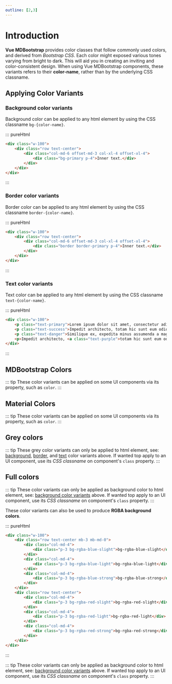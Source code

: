 ```yaml
---
outline: [2,3]
---
```


# Introduction 

<div class="lead">

**Vue MDBootstrap** provides color classes that follow commonly used colors, and derived from 
*Bootstrap CSS*. Each color might exposed various tones varying from bright to dark. This will 
aid you in creating an inviting and color-consistent design. When using Vue MDBootstrap 
components, these variants refers to their **color-name**, rather than by the underlying CSS classname.

</div>


## Applying Color Variants

### Background color variants

Background color can be applied to any html element by using the CSS classname `bg-{color-name}`.

::: pureHtml
```html
<div class="w-100">
    <div class="row text-center">
        <div class="col-md-6 offset-md-3 col-xl-4 offset-xl-4">
            <div class="bg-primary p-4">Inner text.</div>
        </div>
    </div>
</div>
```
:::


### Border color variants

Border color can be applied to any html element by using the CSS classname `border-{color-name}`.

::: pureHtml
```html
<div class="w-100">
    <div class="row text-center">
        <div class="col-md-6 offset-md-3 col-xl-4 offset-xl-4">
            <div class="border border-primary p-4">Inner text.</div>
        </div>
    </div>
</div>
```
:::


### Text color variants

Text color can be applied to any html element by using the CSS classname `text-{color-name}`.

::: pureHtml
```html
<div class="w-100">
    <p class="text-primary">Lorem ipsum dolor sit amet, consectetur adipisicing elit.</p>
    <p class="text-success">Impedit architecto, totam hic sunt eum odio, deleniti.</p>
    <p class="text-danger">Similique ex, expedita minus assumenda a magni beatae dolorum itaque.</p>
    <p>Impedit architecto, <a class="text-purple">totam hic sunt eum odio, deleniti</a>.</p>
</div>
```
:::


## MDBootstrap Colors

<ColorPalete palette="bootstrap"></ColorPalete>

::: tip
These color variants can be applied on some UI components via its property, such as `color`.
:::


## Material Colors

<ColorPalete palette="material"></ColorPalete>

::: tip
These color variants can be applied on some UI components via its property, such as `color`.
:::


## Grey colors

<ColorPalete palette="grays"></ColorPalete>

::: tip
These grey color variants can only be applied to html element, see: [background](#background-color-variants), 
[border](#border-color-variants), and [text](#text-color-variants) color variants above. If wanted top apply
to an UI component, use its *CSS classname* on component's `class` property.
:::
 

## Full colors

<ColorPalete palette="fullColor"></ColorPalete>

::: tip
These color variants can only be applied as background color to html element, 
see: [background color variants](#background-color-variants) above. If wanted top apply
to an UI component, use its *CSS classname* on component's `class` property.
:::

<div class="pt-4"></div>

These color variants can also be used to produce **RGBA background colors**.

::: pureHtml
```html
<div class="w-100">
    <div class="row text-center mb-3 mb-md-0">
        <div class="col-md-4">
            <div class="p-3 bg-rgba-blue-slight">bg-rgba-blue-slight</div>
        </div>
        <div class="col-md-4">
            <div class="p-3 bg-rgba-blue-light">bg-rgba-blue-light</div>
        </div>
        <div class="col-md-4">
            <div class="p-3 bg-rgba-blue-strong">bg-rgba-blue-strong</div>
        </div>
    </div> 
    <div class="row text-center">
        <div class="col-md-4">
            <div class="p-3 bg-rgba-red-slight">bg-rgba-red-slight</div>
        </div>
        <div class="col-md-4">
            <div class="p-3 bg-rgba-red-light">bg-rgba-red-light</div>
        </div>
        <div class="col-md-4">
            <div class="p-3 bg-rgba-red-strong">bg-rgba-red-strong</div>
        </div>
    </div>
</div>
```
:::

::: tip
These color variants can only be applied as background color to html element, 
see: [background color variants](#background-color-variants) above. If wanted top apply
to an UI component, use its *CSS classname* on component's `class` property.
:::

